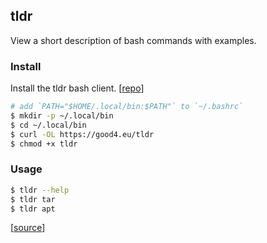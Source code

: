 ## tldr

View a short description of bash commands with examples.

### Install

Install the tldr bash client. [[repo](https://gitlab.com/pepa65/tldr-bash-client)]

```bash
# add `PATH="$HOME/.local/bin:$PATH"` to `~/.bashrc`
$ mkdir -p ~/.local/bin
$ cd ~/.local/bin
$ curl -OL https://good4.eu/tldr
$ chmod +x tldr
```

### Usage

```bash
$ tldr --help
$ tldr tar
$ tldr apt
```

[[source](https://github.com/tldr-pages/tldr#what-is-tldr-pages)]
